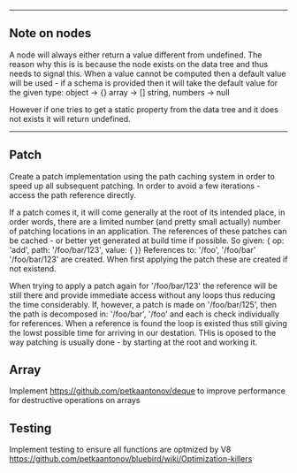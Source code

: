 
-----
Note on nodes
-----
A node will always either return a value different from undefined.
The reason why this is is because the node exists on the data tree
and thus needs to signal this. When a value cannot be computed 
then a default value will be used - if a schema is provided then
it will take the default value for the given type:
object -> {}
array -> []
string, numbers -> null

However if one tries to get a static property from the data tree
and it does not exists it will return undefined.


----
Patch
----
Create a patch implementation using the path caching system in order
to speed up all subsequent patching.
In order to avoid a few iterations - access the path reference directly.

If a patch comes it, it will come generally at the root of its intended
place, in order words, there are a limited number (and pretty small actually)
number of patching locations in an application. The references of these
patches can be cached - or better yet generated at build time if possible.
So given:
{ op: 'add', path: '/foo/bar/123', value: { }}
References to:
'/foo',
'/foo/bar'
'/foo/bar/123'
are created. When first applying the patch these are created if not existend.

When trying to apply a patch again for '/foo/bar/123' the reference will be still
there and provide immediate access without any loops thus reducing the time considerably.
If, however, a patch is made on '/foo/bar/125', then the path is decomposed in:
'/foo/bar',
'/foo'
and each is check individually for references. When a reference is found the loop is
existed thus still giving the lowst possible time for arriving in our destation.
THis is oposed to the way patching is usually done - by starting at the root and
working it.


Array
----
Implement https://github.com/petkaantonov/deque to improve performance
for destructive operations on arrays

Testing
----

Implement testing to ensure all functions are optmized by V8
https://github.com/petkaantonov/bluebird/wiki/Optimization-killers


